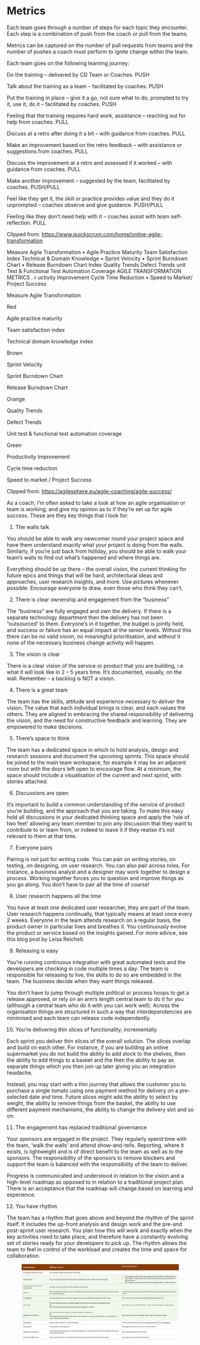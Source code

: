 # Metrics

Each team goes through a number of steps for each topic they encounter. Each step is a combination of push from the coach or pull from the teams.

Metrics can be captured on the number of pull requests from teams and the number of pushes a coach must perform to ignite change within the team.

Each team goes on the following learning journey:

Do the training – delivered by CD Team or Coaches. PUSH

Talk about the training as a team – facilitated by coaches. PUSH

Put the training in place – give it a go, not sure what to do, prompted to try it, use it, do it – facilitated by coaches. PUSH

Feeling that the training requires hard work, assistance – reaching out for help from coaches. PULL

Discuss at a retro after doing it a bit – with guidance from coaches. PULL

Make an improvement based on the retro feedback – with assistance or suggestions from coaches. PULL

Discuss the improvement at a retro and assessed if it worked – with guidance from coaches. PULL

Make another improvement – suggested by the team, facilitated by coaches. PUSH/PULL

Feel like they get it, the skill or practice provides value and they do it unprompted – coaches observe and give guidance. PUSH/PULL

Feeling like they don’t need help with it – coaches assist with team self-reflection. PULL

Clipped from: https://www.quickscrum.com/home/online-agile-transformation

Measure Agile Transformation • Agile Practice Maturity Team Satisfaction Index Technical & Domain Knowledge • Sprint Velocity • Sprint Burndown Chart • Release Burndown Chart Index Quality Trends Defect Trends unit Test & Functional Test Automation Coverage AGILE TRANSFORMATION METRICS . r uctivity Improvement Cycle Time Reduction • Speed to Market/ Project Success

Measure Agile Transformation

Red

Agile practice maturity

Team satisfaction index

Technical domain knowledge index

Brown

Sprint Velocity

Sprint Burndown Chart

Release Burndown Chart

Orange

Quality Trends

Defect Trends

Unit test & functional test automation coverage

Green

Productivity Improvement

Cycle time reduction

Speed to market / Project Success

Clipped from: https://agilesphere.eu/agile-coaching/agile-success/

As a coach, I’m often asked to take a look at how an agile organisation or team is working, and give my opinion as to if they’re set up for agile success. These are they key things that I look for:

1. The walls talk

You should be able to walk any newcomer round your project space and have them understand exactly what your project is doing from the walls. Similarly, if you’re just back from holiday, you should be able to walk your team’s walls to find out what’s happened and where things are.

Everything should be up there – the overall vision, the current thinking for future epics and things that will be hard, architectural ideas and approaches, user research insights, and more. Use pictures whenever possible. Encourage everyone to draw, even those who think they can’t.

2. There is clear ownership and engagement from the “business”

The “business” are fully engaged and own the delivery. If there is a separate technology department then the delivery has not been “outsourced’ to them. Everyone’s in it together, the budget is jointly held, and success or failure has an equal impact at the senior levels. Without this there can be no valid vision, no meaningful prioritisation, and without it none of the necessary business change activity will happen.

3. The vision is clear

There is a clear vision of the service or product that you are building, i.e. what it will look like in 2 – 5 years time. It’s documented, visually, on the wall. Remember – a backlog is NOT a vision.

4. There is a great team

The team has the skills, attitude and experience necessary to deliver the vision. The value that each individual brings is clear, and each values the others. They are aligned in embracing the shared responsibility of delivering the vision, and the need for constructive feedback and learning. They are empowered to make decisions.

5. There’s space to think

The team has a dedicated space in which to hold analysis, design and research sessions and document the upcoming sprints. This space should be joined to the main team workspace, for example it may be an adjacent room but with the doors left open to encourage flow. At a minimum, the space should include a visualisation of the current and next sprint, with stories attached.

6. Discussions are open

It’s important to build a common understanding of the service of product you’re building, and the approach that you are taking. To make this easy hold all discussions in your dedicated thinking space and apply the ‘rule of two feet’ allowing any team member to join any discussion that they want to contribute to or learn from, or indeed to leave it if they realise it’s not relevant to them at that time.

7. Everyone pairs

Pairing is not just for writing code. You can pair on writing stories, on testing, on designing, on user research. You can also pair across roles. For instance, a business analyst and a designer may work together to design a process. Working together forces you to question and improve things as you go along. You don’t have to pair all the time of course!

8. User research happens all the time

You have at least one dedicated user researcher, they are part of the team. User research happens continually, that typically means at least once every 2 weeks. Everyone in the team attends research on a regular basis, the product owner in particular lives and breathes it. You continuously evolve the product or service based on the insights gained. For more advice, see this blog post by Leisa Reichelt.

9. Releasing is easy

You’re running continuous integration with great automated tests and the developers are checking in code multiple times a day. The team is responsible for releasing to live, the skills to do so are embedded in the team. The business decide when they want things released.

You don’t have to jump through multiple political or process hoops to get a release approved, or rely on an arm’s length central team to do it for you (although a central team who do it with you can work well). Across the organisation things are structured in such a way that interdependencies are minimised and each team can release code independently.

10. You’re delivering thin slices of functionality, incrementally.

Each sprint you deliver thin slices of the overall solution. The slices overlap and build on each other. For instance, if you are building an online supermarket you do not build the ability to add stock to the shelves, then the ability to add things to a basket and the then the ability to pay as separate things which you then join up later giving you an integration headache.

Instead, you may start with a thin journey that allows the customer you to purchase a single tomato using one payment method for delivery on a pre-selected date and time. Future slices might add the ability to select by weight, the ability to remove things from the basket, the ability to use different payment mechanisms, the ability to change the delivery slot and so on.

11. The engagement has replaced traditional governance

Your sponsors are engaged in the project. They regularly spend time with the team, ‘walk the walls’ and attend show-and-tells. Reporting, where it exists, is lightweight and is of direct benefit to the team as well as to the sponsors. The responsibility of the sponsors to remove blockers and support the team is balanced with the responsibility of the team to deliver.

Progress is communicated and understood in relation to the vision and a high-level roadmap as opposed to in relation to a traditional project plan. There is an acceptance that the roadmap will change based on learning and experience.

12. You have rhythm

The team has a rhythm that goes above and beyond the rhythm of the sprint itself. It includes the up-front analysis and design work and the pre-and post-sprint user research. You plan how this will work and exactly when the key activities need to take place, and therefore have a constantly evolving set of stories ready for your developers to pick up. The rhythm allows the team to feel in control of the workload and creates the time and space for collaboration.



<figure><img src="../../.gitbook/assets/image (1).png" alt=""><figcaption></figcaption></figure>
